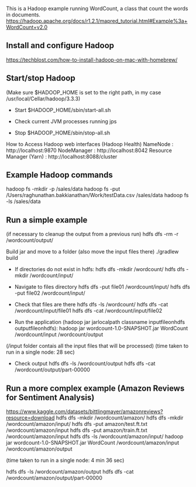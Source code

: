 This is a Hadoop example running WordCount, a class that count the words in documents.
https://hadoop.apache.org/docs/r1.2.1/mapred_tutorial.html#Example%3a+WordCount+v2.0

## Install and configure Hadoop
https://techblost.com/how-to-install-hadoop-on-mac-with-homebrew/

## Start/stop Hadoop
(Make sure $HADOOP_HOME is set to the right path, in my case /usr/local/Cellar/hadoop/3.3.3)
- Start
$HADOOP_HOME/sbin/start-all.sh

- Check current JVM processes running
jps

- Stop
$HADOOP_HOME/sbin/stop-all.sh

How to Access Hadoop web interfaces (Hadoop Health)
NameNode                  : http://localhost:9870
NodeManager               : http://localhost:8042
Resource Manager (Yarn)   : http://localhost:8088/cluster

## Example Hadoop commands
hadoop fs -mkdir -p /sales/data
hadoop fs -put /Users/raghunathan.bakkianathan/Work/testData.csv /sales/data
hadoop fs -ls /sales/data

## Run a simple example
(if necessary to cleanup the output from a previous run)
hdfs dfs -rm -r /wordcount/output/

Build jar and move to a folder (also move the input files there)
./gradlew build

- If directories do not exist in hdfs:
hdfs dfs -mkdir /wordcount/
hdfs dfs -mkdir /wordcount/input/

- Navigate to files directory
hdfs dfs -put file01 /wordcount/input/
hdfs dfs -put file02 /wordcount/input/

- Check that files are there 
hdfs dfs -ls /wordcount/
hdfs dfs -cat /wordcount/input/file01
hdfs dfs -cat /wordcount/input/file02

- Run the application (hadoop jar jarlocalpath classname inputfileonhdfs outputfileonhdfs):
hadoop jar wordcount-1.0-SNAPSHOT.jar WordCount /wordcount/input /wordcount/output

(/input folder contais all the input files that will be processed)
(time taken to run in a single node: 28 sec)

- Check output
hdfs dfs -ls /wordcount/output
hdfs dfs -cat /wordcount/output/part-00000

## Run a more complex example (Amazon Reviews for Sentiment Analysis)
https://www.kaggle.com/datasets/bittlingmayer/amazonreviews?resource=download
hdfs dfs -mkdir /wordcount/amazon/
hdfs dfs -mkdir /wordcount/amazon/input/
hdfs dfs -put amazon/test.ft.txt /wordcount/amazon/input
hdfs dfs -put amazon/train.ft.txt /wordcount/amazon/input
hdfs dfs -ls /wordcount/amazon/input/
hadoop jar wordcount-1.0-SNAPSHOT.jar WordCount /wordcount/amazon/input /wordcount/amazon/output

(time taken to run in a single node: 4 min 36 sec)  

hdfs dfs -ls /wordcount/amazon/output
hdfs dfs -cat /wordcount/amazon/output/part-00000